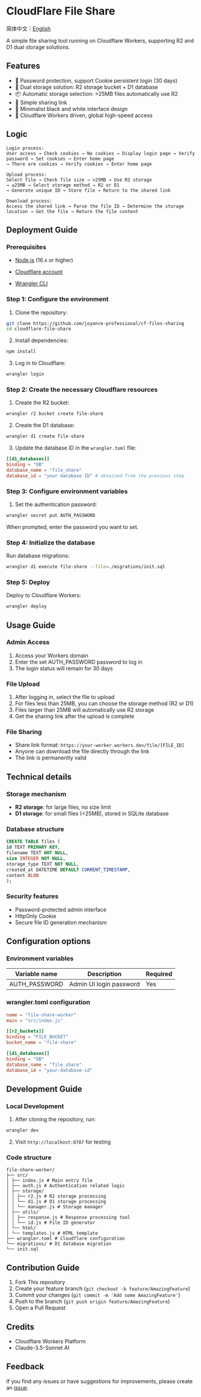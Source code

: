 # CloudFlare File Share
简体中文｜[English](https://github.com/joyance-professional/cf-files-sharing/blob/main/README-cn.md)

A simple file sharing tool running on Cloudflare Workers, supporting R2 and D1 dual storage solutions.

## Features

- 🔐 Password protection, support Cookie persistent login (30 days)
- 💾 Dual storage solution: R2 storage bucket + D1 database
- 📦 Automatic storage selection: >25MB files automatically use R2
- 🔗 Simple sharing link
- 🎨 Minimalist black and white interface design
- 🚀 Cloudflare Workers driven, global high-speed access

## Logic
```
Login process:
User access → Check cookies → No cookies → Display login page → Verify password → Set cookies → Enter home page
→ There are cookies → Verify cookies → Enter home page

Upload process:
Select file → Check file size → >25MB → Use R2 storage
→ ≤25MB → Select storage method → ​​R2 or D1
→ Generate unique ID → Store file → Return to the shared link

Download process:
Access the shared link → Parse the file ID → Determine the storage location → Get the file → Return the file content
```

## Deployment Guide

### Prerequisites

- [Node.js](https://nodejs.org/) (16.x or higher)

- [Cloudflare account](https://dash.cloudflare.com/sign-up)

- [Wrangler CLI](https://developers.cloudflare.com/workers/wrangler/install-and-update/)

### Step 1: Configure the environment

1. Clone the repository:
```bash
git clone https://github.com/joyance-professional/cf-files-sharing
cd cloudflare-file-share
```

2. Install dependencies:
```bash
npm install
```

3. Log in to Cloudflare:
```bash
wrangler login
```

### Step 2: Create the necessary Cloudflare resources

1. Create the R2 bucket:
```bash
wrangler r2 bucket create file-share
```

2. Create the D1 database:
```bash
wrangler d1 create file-share
```

3. Update the database ID in the `wrangler.toml` file:
```toml
[[d1_databases]]
binding = "DB"
database_name = "file_share"
database_id = "your database ID" # obtained from the previous step
```

### Step 3: Configure environment variables

1. Set the authentication password:
```bash
wrangler secret put AUTH_PASSWORD
```
When prompted, enter the password you want to set.

### Step 4: Initialize the database

Run database migrations:
```bash
wrangler d1 execute file-share --file=./migrations/init.sql
```

### Step 5: Deploy

Deploy to Cloudflare Workers:
```bash
wrangler deploy
```

## Usage Guide

### Admin Access

1. Access your Workers domain
2. Enter the set AUTH_PASSWORD password to log in
3. The login status will remain for 30 days

### File Upload

1. After logging in, select the file to upload
2. For files less than 25MB, you can choose the storage method (R2 or D1)
3. Files larger than 25MB will automatically use R2 storage
4. Get the sharing link after the upload is complete

### File Sharing

- Share link format: `https://your-worker.workers.dev/file/[FILE_ID]`
- Anyone can download the file directly through the link
- The link is permanently valid

## Technical details

### Storage mechanism

- **R2 storage**: for large files, no size limit
- **D1 storage**: for small files (<25MB), stored in SQLite database

### Database structure

```sql
CREATE TABLE files (
id TEXT PRIMARY KEY,
filename TEXT NOT NULL,
size INTEGER NOT NULL,
storage_type TEXT NOT NULL,
created_at DATETIME DEFAULT CURRENT_TIMESTAMP,
content BLOB
);
```

### Security features

- Password-protected admin interface
- HttpOnly Cookie
- Secure file ID generation mechanism

## Configuration options

### Environment variables

| Variable name | Description | Required |
|--------|------|------|
| AUTH_PASSWORD | Admin UI login password | Yes |

### wrangler.toml configuration

```toml
name = "file-share-worker"
main = "src/index.js"

[[r2_buckets]]
binding = "FILE_BUCKET"
bucket_name = "file-share"

[[d1_databases]]
binding = "DB"
database_name = "file_share"
database_id = "your-database-id"
```

## Development Guide

### Local Development

1. After cloning the repository, run:
```bash
wrangler dev
```

2. Visit `http://localhost:8787` for testing

### Code structure

```
file-share-worker/
├── src/
│ ├── index.js # Main entry file
│ ├── auth.js # Authentication related logic
│ ├── storage/
│ │ ├── r2.js # R2 storage processing
│ │ └── d1.js # D1 storage processing
│ │ └── manager.js # Storage manager
│ ├── utils/
│ │ ├── response.js # Response processing tool
│ │ └── id.js # File ID generator
│ └── html/
│ └── templates.js # HTML template
├── wrangler.toml # Cloudflare configuration
└── migrations/ # D1 database migration
└── init.sql
```

## Contribution Guide

1. Fork This repository
2. Create your feature branch (`git checkout -b feature/AmazingFeature`)
3. Commit your changes (`git commit -m 'Add some AmazingFeature'`)
4. Push to the branch (`git push origin feature/AmazingFeature`)
5. Open a Pull Request

## Credits

- Cloudflare Workers Platform
- Claude-3.5-Sonnet AI

## Feedback

If you find any issues or have suggestions for improvements, please create an [issue](https://github.com/joyance-professional/cf-files-sharing/issues).

